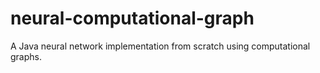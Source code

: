 # neural-computational-graph
A Java neural network implementation from scratch using computational graphs.
